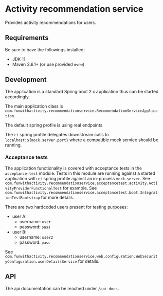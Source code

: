 Activity recommendation service
===============================

Provides activity recommendations for users.

## Requirements

Be sure to have the followings installed:

- JDK 11
- Maven 3.6.1+ (or use provided `mvnw`)

## Development

The application is a standard Spring boot 2.x application thus can be started accordingly.

The main application class is `com.funwithactivity.recommendationservice.RecommendationServiceApplication`.

The default spring profile is using real endpoints.

The `ci` spring profile delegates downstream calls to `localhost:${mock.server.port}` where a compatible mock service should be running.

### Acceptance tests

The application functionality is covered with acceptance tests in the `acceptance-test` module. Tests in this module are running against a started
application with `ci` spring profile against an in-process `mock-server`.
See `com.funwithactivity.recommendationservice.acceptancetest.activity.ActivityProviderFunctionalTest` for example.
See `com.funwithactivity.recommendationservice.acceptancetest.boot.IntegrationTestBootstrap` for more details.

There are two hardcoded users present for testing purposes:
- user A:
  - username: `user`
  - password: `pass`
- user B:
  - username: `user2`
  - password: `pass`
  
See `com.funwithactivity.recommendationservice.web.configuration.WebSecurityConfiguration.userDetailsService` for details.

## API
The api documentation can be reached under `/api-docs`.

